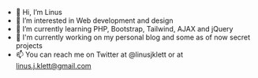 - 👋 Hi, I’m Linus
- 👀 I’m interested in Web development and design
- 🌱 I’m currently learning PHP, Bootstrap, Tailwind, AJAX and jQuery
- 🚧 I'm currently working on my personal blog and some as of now secret projects
- 📫 You can reach me on Twitter at @linusjklett or at linus.j.klett@gmail.com
